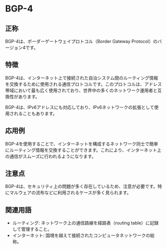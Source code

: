

# BGP-4
## 正称
BGP-4は、ボーダーゲートウェイプロトコル（Border Gateway Protocol）のバージョン4です。
## 特徴
BGP-4は、インターネット上で接続された自治システム間のルーティング情報を交換するために使用される通信プロトコルです。このプロトコルは、アドレス帯域において最も広く使用されており、世界中の多くのネットワーク運用者と互換性があります。

BGP-4は、IPv6アドレスにも対応しており、IPv6ネットワークの拡張として使用されることもあります。
## 応用例
BGP-4を使用することで、インターネットを構成するネットワーク同士で簡単にルーティング情報を交換することができます。これにより、インターネット上の通信がスムーズに行われるようになります。
## 注意点
BGP-4は、セキュリティ上の問題が多く存在しているため、注意が必要です。特にマルウェアの流布などに利用されるケースが多く見られます。
## 関連用語
* ルーティング: ネットワーク上の通信路線を経路表（routing table）に記録して管理すること。
* インターネット: 国境を越えて接続されたコンピュータネットワークの総称。